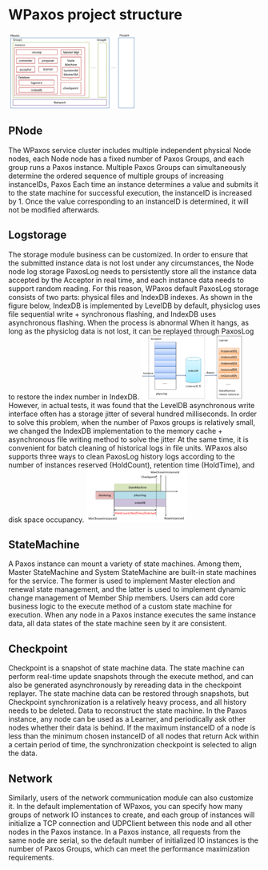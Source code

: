 # WPaxos project structure
<img src="img/structure.png" width = 50% height = 50% />

## PNode

The WPaxos service cluster includes multiple independent physical Node nodes, each Node node has a fixed number of Paxos Groups, and each group runs a Paxos instance. Multiple Paxos Groups can simultaneously determine the ordered sequence of multiple groups of increasing instanceIDs, Paxos Each time an instance determines a value and submits it to the state machine for successful execution, the instanceID is increased by 1. Once the value corresponding to an instanceID is determined, it will not be modified afterwards.
## Logstorage
The storage module business can be customized. In order to ensure that the submitted instance data is not lost under any circumstances, the Node node log storage PaxosLog needs to persistently store all the instance data accepted by the Acceptor in real time, and each instance data needs to support random reading. For this reason, WPaxos default PaxosLog storage consists of two parts: physical files and IndexDB indexes. As shown in the figure below, IndexDB is implemented by LevelDB by default, physiclog uses file sequential write + synchronous flashing, and IndexDB uses asynchronous flashing. When the process is abnormal When it hangs, as long as the physiclog data is not lost, it can be replayed through PaxosLog to restore the index number in IndexDB.
<img src="img/store.png" width = 40% height = 40% />  
However, in actual tests, it was found that the LevelDB asynchronous write interface often has a storage jitter of several hundred milliseconds. In order to solve this problem, when the number of Paxos groups is relatively small, we changed the IndexDB implementation to the memory cache + asynchronous file writing method to solve the jitter At the same time, it is convenient for batch cleaning of historical logs in file units.
WPaxos also supports three ways to clean PaxosLog history logs according to the number of instances reserved (HoldCount), retention time (HoldTime), and disk space occupancy.
<img src="img/clean.png" width = 40% height = 40% />
## StateMachine
A Paxos instance can mount a variety of state machines. Among them, Master StateMachine and System StateMachine are built-in state machines for the service. The former is used to implement Master election and renewal state management, and the latter is used to implement dynamic change management of Member Ship members. Users can add core business logic to the execute method of a custom state machine for execution. When any node in a Paxos instance executes the same instance data, all data states of the state machine seen by it are consistent.
## Checkpoint
Checkpoint is a snapshot of state machine data. The state machine can perform real-time update snapshots through the execute method, and can also be generated asynchronously by rereading data in the checkpoint replayer. The state machine data can be restored through snapshots, but Checkpoint synchronization is a relatively heavy process, and all history needs to be deleted. Data to reconstruct the state machine. In the Paxos instance, any node can be used as a Learner, and periodically ask other nodes whether their data is behind. If the maximum instanceID of a node is less than the minimum chosen instanceID of all nodes that return Ack within a certain period of time, the synchronization checkpoint is selected to align the data.
## Network
Similarly, users of the network communication module can also customize it. In the default implementation of WPaxos, you can specify how many groups of network IO instances to create, and each group of instances will initialize a TCP connection and UDPClient between this node and all other nodes in the Paxos instance. In a Paxos instance, all requests from the same node are serial, so the default number of initialized IO instances is the number of Paxos Groups, which can meet the performance maximization requirements.
